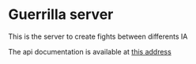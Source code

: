# Guerrilla server

This is the server to create fights between differents IA

The api documentation is available at [this address](https://guerrilla.herokuapp.com/)